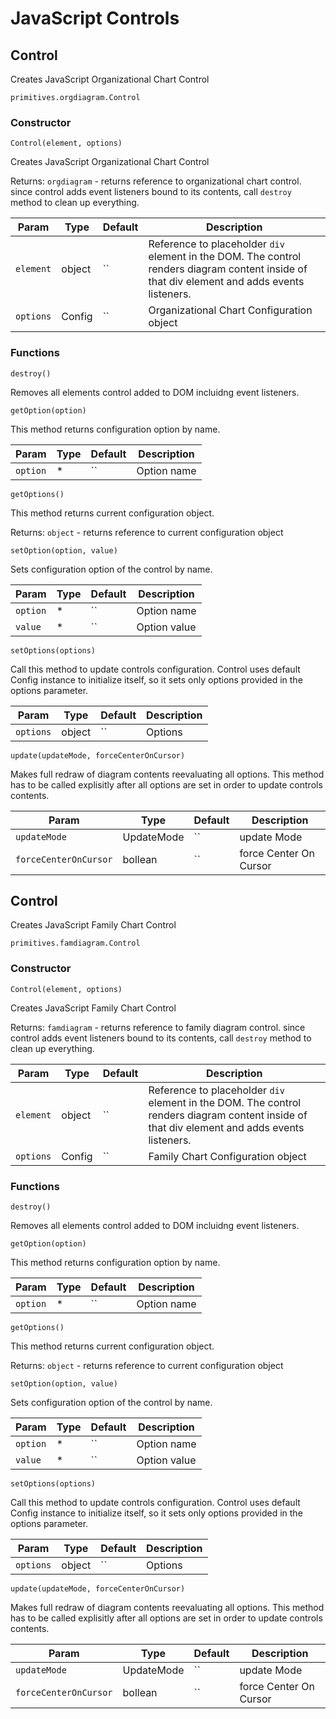 # JavaScript Controls
## <a name="primitives.orgdiagram.Control">Control</a>
Creates JavaScript Organizational Chart Control

 `primitives.orgdiagram.Control` 

### Constructor

 `Control(element, options)` 

Creates JavaScript Organizational Chart Control

 Returns: `orgdiagram` - returns reference to organizational chart control. since control adds event listeners bound to its contents, call `destroy` method to clean up everything.

| Param | Type | Default | Description | 
| --- | --- | --- | --- | 
 | `element` | object | `` | Reference to placeholder `div` element in the DOM. The control renders diagram content inside of that div element and adds events listeners. | 
 | `options` | Config | `` | Organizational Chart Configuration object | 

### Functions

 `destroy()` 

Removes all elements control added to DOM incluidng event listeners.


 `getOption(option)` 

This method returns configuration option by name.

| Param | Type | Default | Description | 
| --- | --- | --- | --- | 
 | `option` | * | `` | Option name | 

 `getOptions()` 

This method returns current configuration object.

 Returns: `object` - returns reference to current configuration object


 `setOption(option, value)` 

Sets configuration option of the control by name.

| Param | Type | Default | Description | 
| --- | --- | --- | --- | 
 | `option` | * | `` | Option name | 
 | `value` | * | `` | Option value | 

 `setOptions(options)` 

Call this method to update controls configuration. Control uses default Config instance to initialize itself, so it sets only options provided in the options parameter.

| Param | Type | Default | Description | 
| --- | --- | --- | --- | 
 | `options` | object | `` | Options | 

 `update(updateMode, forceCenterOnCursor)` 

Makes full redraw of diagram contents reevaluating all options. This method has to be called explisitly after all options are set in order to update controls contents.

| Param | Type | Default | Description | 
| --- | --- | --- | --- | 
 | `updateMode` | UpdateMode | `` | update Mode | 
 | `forceCenterOnCursor` | bollean | `` | force Center On Cursor | 

## <a name="primitives.famdiagram.Control">Control</a>
Creates JavaScript Family Chart Control

 `primitives.famdiagram.Control` 

### Constructor

 `Control(element, options)` 

Creates JavaScript Family Chart Control

 Returns: `famdiagram` - returns reference to family diagram control. since control adds event listeners bound to its contents, call `destroy` method to clean up everything.

| Param | Type | Default | Description | 
| --- | --- | --- | --- | 
 | `element` | object | `` | Reference to placeholder `div` element in the DOM. The control renders diagram content inside of that div element and adds events listeners. | 
 | `options` | Config | `` | Family Chart Configuration object | 

### Functions

 `destroy()` 

Removes all elements control added to DOM incluidng event listeners.


 `getOption(option)` 

This method returns configuration option by name.

| Param | Type | Default | Description | 
| --- | --- | --- | --- | 
 | `option` | * | `` | Option name | 

 `getOptions()` 

This method returns current configuration object.

 Returns: `object` - returns reference to current configuration object


 `setOption(option, value)` 

Sets configuration option of the control by name.

| Param | Type | Default | Description | 
| --- | --- | --- | --- | 
 | `option` | * | `` | Option name | 
 | `value` | * | `` | Option value | 

 `setOptions(options)` 

Call this method to update controls configuration. Control uses default Config instance to initialize itself, so it sets only options provided in the options parameter.

| Param | Type | Default | Description | 
| --- | --- | --- | --- | 
 | `options` | object | `` | Options | 

 `update(updateMode, forceCenterOnCursor)` 

Makes full redraw of diagram contents reevaluating all options. This method has to be called explisitly after all options are set in order to update controls contents.

| Param | Type | Default | Description | 
| --- | --- | --- | --- | 
 | `updateMode` | UpdateMode | `` | update Mode | 
 | `forceCenterOnCursor` | bollean | `` | force Center On Cursor | 
